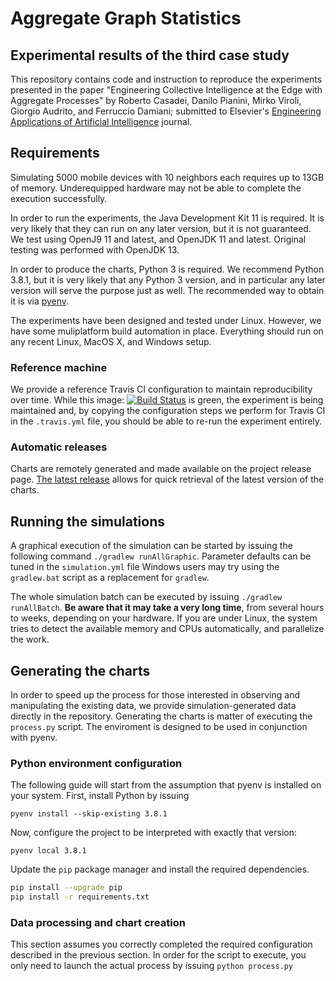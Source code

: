 # Aggregate Graph Statistics

## Experimental results of the third case study

This repository contains code and instruction to reproduce the experiments presented in the paper "Engineering Collective Intelligence at the Edge with Aggregate Processes" by Roberto Casadei, Danilo Pianini, Mirko Viroli, Giorgio Audrito, and Ferruccio Damiani; submitted to Elsevier's [Engineering Applications of Artificial Intelligence](https://www.journals.elsevier.com/engineering-applications-of-artificial-intelligence) journal.

## Requirements

Simulating 5000 mobile devices with 10 neighbors each requires up to 13GB of memory.
Underequipped hardware may not be able to complete the execution successfully.

In order to run the experiments, the Java Development Kit 11 is required.
It is very likely that they can run on any later version, but it is not guaranteed.
We test using OpenJ9 11 and latest, and OpenJDK 11 and latest.
Original testing was performed with OpenJDK 13.

In order to produce the charts, Python 3 is required.
We recommend Python 3.8.1,
but it is very likely that any Python 3 version,
and in particular any later version will serve the purpose just as well.
The recommended way to obtain it is via [pyenv](https://github.com/pyenv/pyenv).

The experiments have been designed and tested under Linux.
However, we have some muliplatform build automation in place.
Everything should run on any recent Linux, MacOS X, and Windows setup.

### Reference machine

We provide a reference Travis CI configuration to maintain reproducibility over time.
While this image: [![Build Status](https://travis-ci.org/DanySK/Experiment-2019-SCP-Graph-Statistics.svg?branch=master)](https://travis-ci.org/DanySK/Experiment-2019-EAAI-Processes)
is green, the experiment is being maintained and,
by copying the configuration steps we perform for Travis CI in the `.travis.yml` file,
you should be able to re-run the experiment entirely.

### Automatic releases

Charts are remotely generated and made available on the project release page.
[The latest release](https://github.com/DanySK/Experiment-2019-SCP-Graph-Statistics/releases/latest)
allows for quick retrieval of the latest version of the charts.

## Running the simulations

A graphical execution of the simulation can be started by issuing the following command
`./gradlew runAllGraphic`.
Parameter defaults can be tuned in the `simulation.yml` file
Windows users may try using the `gradlew.bat` script as a replacement for `gradlew`.

The whole simulation batch can be executed by issuing `./gradlew runAllBatch`.
**Be aware that it may take a very long time**, from several hours to weeks, depending on your hardware.
If you are under Linux, the system tries to detect the available memory and CPUs automatically, and parallelize the work.

## Generating the charts

In order to speed up the process for those interested in observing and manipulating the existing data,
we provide simulation-generated data directly in the repository.
Generating the charts is matter of executing the `process.py` script.
The enviroment is designed to be used in conjunction with pyenv.

### Python environment configuration

The following guide will start from the assumption that pyenv is installed on your system.
First, install Python by issuing

``pyenv install --skip-existing 3.8.1``

Now, configure the project to be interpreted with exactly that version:

``pyenv local 3.8.1``

Update the `pip` package manager and install the required dependencies.

```bash
pip install --upgrade pip
pip install -r requirements.txt
```

### Data processing and chart creation

This section assumes you correctly completed the required configuration described in the previous section.
In order for the script to execute, you only need to launch the actual process by issuing `python process.py`

